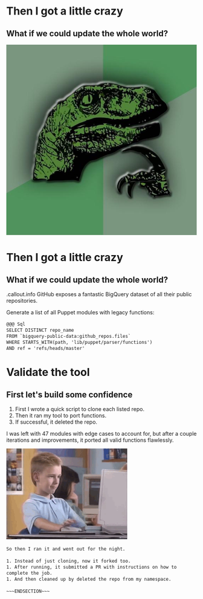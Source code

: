 <!SLIDE >
# Then I got a little crazy
## What if we could update the whole world?

![Philosoraptor](/_images/philosoraptor.jpeg)


<!SLIDE >
# Then I got a little crazy
## What if we could update the whole world?

.callout.info GitHub exposes a fantastic BigQuery dataset of all their public repositories.

Generate a list of all Puppet modules with legacy functions:

    @@@ Sql
    SELECT DISTINCT repo_name
    FROM `bigquery-public-data:github_repos.files`
    WHERE STARTS_WITH(path, 'lib/puppet/parser/functions')
    AND ref = 'refs/heads/master'


<!SLIDE >
# Validate the tool
## First let's build some confidence

1. First I wrote a quick script to clone each listed repo.
1. Then it ran my tool to port functions.
1. If successful, it deleted the repo.

I was left with 47 modules with edge cases to account for, but after a couple
iterations and improvements, it ported all valid functions flawlessly.

![Thumbs UP](/_images/thumbsup.gif)

~~~SECTION:notes~~~
So then I ran it and went out for the night.

1. Instead of just cloning, now it forked too.
1. After running, it submitted a PR with instructions on how to complete the job.
1. And then cleaned up by deleted the repo from my namespace.

~~~ENDSECTION~~~

